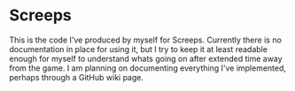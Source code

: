 # Screeps
This is the code I've produced by myself for Screeps. Currently there is no documentation in place for using it, but I try to keep it at least readable enough for myself to understand whats going on after extended time away from the game. I am planning on documenting everything I've implemented, perhaps through a GitHub wiki page.
